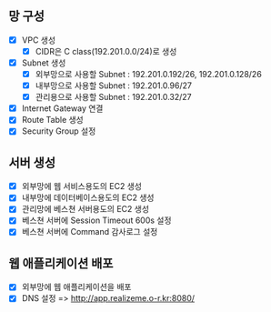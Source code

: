 ## 망 구성
- [X] VPC 생성
  -[X] CIDR은 C class(192.201.0.0/24)로 생성
- [X] Subnet 생성
  - [X] 외부망으로 사용할 Subnet : 192.201.0.192/26, 192.201.0.128/26 
  - [X] 내부망으로 사용할 Subnet : 192.201.0.96/27
  - [X] 관리용으로 사용할 Subnet : 192.201.0.32/27
- [X] Internet Gateway 연결
- [X] Route Table 생성
- [X] Security Group 설정

## 서버 생성
  - [X] 외부망에 웹 서비스용도의 EC2 생성
  - [X] 내부망에 데이터베이스용도의 EC2 생성
  - [X] 관리망에 베스쳔 서버용도의 EC2 생성
  - [X] 베스쳔 서버에 Session Timeout 600s 설정
  - [X] 베스쳔 서버에 Command 감사로그 설정

## 웹 애플리케이션 배포
- [X] 외부망에 웹 애플리케이션을 배포
- [X] DNS 설정 => http://app.realizeme.o-r.kr:8080/
